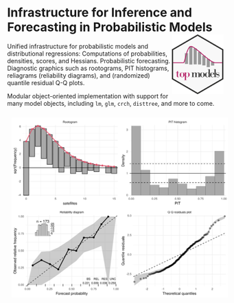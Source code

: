 
<!-- README.md is generated from README.Rmd. Please edit that file and run rmarkdown::render("README.Rmd") -->
# Infrastructure for Inference and Forecasting in Probabilistic Models <img src="man/figures/logo_hex.png" align="right" alt="" width="120" />

Unified infrastructure for probabilistic models and distributional regressions: Computations of probabilities, densities, scores, and Hessians. Probabilistic forecasting. Diagnostic graphics such as rootograms, PIT histograms, reliagrams (reliability diagrams), and (randomized) quantile residual Q-Q plots.

Modular object-oriented implementation with support for many model objects, including `lm`, `glm`, `crch`, `disttree`, and more to come.

<img alt="Probabilistic model evaluation with topmodels" src="man/figures/README-topmodels.svg" style="border:10px solid transparent">
